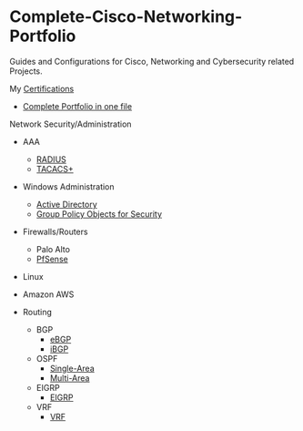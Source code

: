 # Complete-Cisco-Networking-Portfolio

Guides and Configurations for Cisco, Networking and Cybersecurity related Projects. <br />

My [Certifications](https://github.com/BrennenT/Complete-Cisco-Networking-Portfolio/blob/main/Portfolio/Certifications_.docx)
* [Complete Portfolio in one file](https://github.com/BrennenT/Complete-Cisco-Networking-Portfolio/blob/main/Portfolio/Complete%20Networking%20Portfolio%20Brennen%20Tse.docx)



Network Security/Administration
 * AAA
   * [RADIUS](https://github.com/BrennenT/Complete-Cisco-Networking-Portfolio/blob/main/Portfolio/Configuring%20RADIUS%20(AAA).docx)
   * [TACACS+](https://github.com/BrennenT/Complete-Cisco-Networking-Portfolio/blob/main/Portfolio/Configuring%20TACACS%2B%20(AAA).docx)
 * Windows Administration
   * [Active Directory](https://github.com/BrennenT/Complete-Cisco-Networking-Portfolio/blob/main/Portfolio/Configuring%20Windows%20Domain%20Controller%20and%20Client.docx)
   * [Group Policy Objects for Security](https://github.com/BrennenT/Complete-Cisco-Networking-Portfolio/blob/main/Portfolio/Configuring%20Group%20Policy%20Objects%20for%20User%20Security.docx)
 * Firewalls/Routers
   * Palo Alto
   * [PfSense](https://github.com/BrennenT/Complete-Cisco-Networking-Portfolio/blob/main/Portfolio/PfSense%20Configuration.docx)


* Linux
* Amazon AWS
* Routing
  * BGP
    * [eBGP](https://github.com/BrennenT/Complete-Cisco-Networking-Portfolio/blob/main/Portfolio/Configuring%20eBGP%20Redistribution.docx)
    * [iBGP](https://github.com/BrennenT/Complete-Cisco-Networking-Portfolio/blob/main/Portfolio/Configuring%20iBGP%20Routing.docx)
  * OSPF
    * [Single-Area](https://github.com/BrennenT/Complete-Cisco-Networking-Portfolio/blob/main/Portfolio/Configuring%20Single-Area%20OSPF.docx)
    * [Multi-Area](https://github.com/BrennenT/Complete-Cisco-Networking-Portfolio/blob/main/Portfolio/Configuring%20Multi-Area%20OSPF.docx)
  * EIGRP
    * [EIGRP](https://github.com/BrennenT/Complete-Cisco-Networking-Portfolio/blob/main/Portfolio/Configuring%20EIGRP.docx)
  * VRF
    * [VRF](https://github.com/BrennenT/Complete-Cisco-Networking-Portfolio/blob/main/Portfolio/VRF%20Lite.docx)


